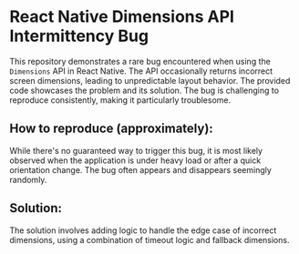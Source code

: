 # React Native Dimensions API Intermittency Bug

This repository demonstrates a rare bug encountered when using the `Dimensions` API in React Native. The API occasionally returns incorrect screen dimensions, leading to unpredictable layout behavior.  The provided code showcases the problem and its solution.  The bug is challenging to reproduce consistently, making it particularly troublesome.

## How to reproduce (approximately):

While there's no guaranteed way to trigger this bug, it is most likely observed when the application is under heavy load or after a quick orientation change. The bug often appears and disappears seemingly randomly.

## Solution:

The solution involves adding logic to handle the edge case of incorrect dimensions, using a combination of timeout logic and fallback dimensions.